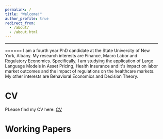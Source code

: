 ```yaml
---
permalink: /
title: "Welcome!"
author_profile: true
redirect_from: 
  - /about/
  - /about.html
---
```

---




======
I am a fourth year PhD candidate at the State University of New York, Albany. 
My research interests are Finance, Macro Labor and Regulatory Economics. Specifically, I am studying the application of Large Language Models in Asset Pricing, Health Insurance and it's impact on labor market outcomes and the impact of regulations on the healthcare markets. My other interests are Behavioral Economics and Decision Theory. 

CV
======
PLease find my CV here: [CV]([https://github.com/academicpages/academicpages.github.io](https://www.dropbox.com/preview/Piyush_A_CV.pdf?context=content_suggestions&role=personal)) 


Working Papers
======




